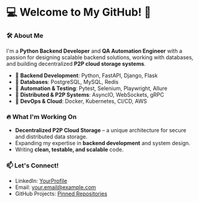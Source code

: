 # 💻 Welcome to My GitHub! 🚀  

### 🛠 About Me  
I'm a **Python Backend Developer** and **QA Automation Engineer** with a passion for designing scalable backend solutions, working with databases, and building decentralized **P2P cloud storage systems**.  

- 🔹 **Backend Development**: Python, FastAPI, Django, Flask  
- 🔹 **Databases**: PostgreSQL, MySQL, Redis  
- 🔹 **Automation & Testing**: Pytest, Selenium, Playwright, Allure  
- 🔹 **Distributed & P2P Systems**: AsyncIO, WebSockets, gRPC  
- 🔹 **DevOps & Cloud**: Docker, Kubernetes, CI/CD, AWS  

### 🔥 What I'm Working On  
- **Decentralized P2P Cloud Storage** – a unique architecture for secure and distributed data storage.  
- Expanding my expertise in **backend development** and system design.  
- Writing **clean, testable, and scalable** code.  

### 📫 Let's Connect!  
- LinkedIn: [YourProfile](#)  
- Email: [your.email@example.com](mailto:your.email@example.com)  
- GitHub Projects: [Pinned Repositories](#)  
